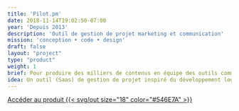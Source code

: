 ```yaml
---
title: 'Pilot.pm'
date: 2018-11-14T19:02:50-07:00
year: 'Depuis 2013'
description: 'Outil de gestion de projet marketing et communication'
mission: 'conception • code • design'
draft: false
layout: "project"
type: "product"
weight: 1
brief: Pour produire des milliers de contenus en équipe des outils comme Word ou une simple boîte mail devenaient insuffisants.
idea: Un outil (Saas) de gestion de projet inspiré du développement logiciel et designé spécifiquement pour des producteurs de contenus
---
```

<a href="https://pilot.pm" class="button w-full flex items-center">
Accéder au produit
<span class="ml-2">{{< svg/out size="18" color="#546E7A" >}}</span>
</a>

